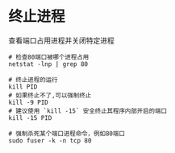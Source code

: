 # 终止进程

查看端口占用进程并关闭特定进程

```shell
# 检查80端口被哪个进程占用
netstat -lnp | grep 80

# 终止进程的运行
kill PID
# 如果终止不了,可以强制终止
kill -9 PID
# 建议使用 `kill -15` 安全终止其程序内部开启的端口
kill -15 PID

# 强制杀死某个端口进程命令，例如80端口
sudo fuser -k -n tcp 80
```